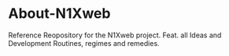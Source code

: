 # About-N1Xweb
Reference Reopository for the N1Xweb project. Feat. all Ideas and Development Routines, regimes and remedies. 
